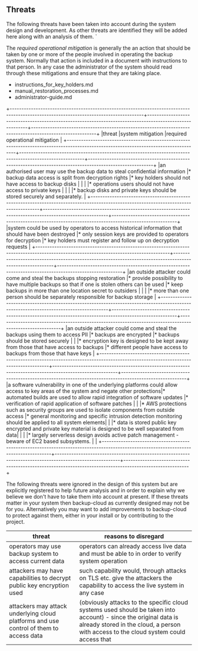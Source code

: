 ## Threats

The following threats have been taken into account during the system design and development.  As other threats are identified they will be added here along with an analysis of them. `

The _required operational mitigation_ is generally the an action that should be taken by one or more of the people involved in operating the backup system.  Normally that action is included in a document with instructions to that person.  In any case the administrator of the system should read through these mitigations and ensure that they are taking place.  

* instructions_for_key_holders.md
* manual_restoration_processes.md
* administrator-guide.md

+--------------------------------------------------------------------------------------------------------------------------------------+---------------------------------------------------------------------------------------------------------+---------------------------------------------------------------------------------------------------------+
|threat                                                                                                                                |system mitigation                                                                                        |required operational mitigation                                                                          |
+--------------------------------------------------------------------------------------------------------------------------------------+---------------------------------------------------------------------------------------------------------+---------------------------------------------------------------------------------------------------------+
|an authorised user may use the backup data to steal confidential information                                                          |* backup data access is split from decryption rights                                                     |* key holders should not have access to backup disks                                                   |
|                                                                                                                                      |                                                                                                         |* operations users should not have access to private keys                                                |
|                                                                                                                                      |                                                                                                         |* backup disks and private keys should be stored securely and separately.                                |
+--------------------------------------------------------------------------------------------------------------------------------------+---------------------------------------------------------------------------------------------------------+---------------------------------------------------------------------------------------------------------+
|system could be used by operators to access historical information that should have been destroyed                                    |* only session keys are provided to operators for decryption                                             |* key holders must register and follow up on decryption requests                                       |
+--------------------------------------------------------------------------------------------------------------------------------------+---------------------------------------------------------------------------------------------------------+---------------------------------------------------------------------------------------------------------+
|an outside attacker could come and steal the backups stopping restoration                                                             |* provide possibility to have multiple backups so that if one is stolen others can be used               |* keep backups in more than one location secret to outsiders                                             |
|                                                                                                                                      |                                                                                                         |* more than one person should be separately responsible for backup storage                               |
+--------------------------------------------------------------------------------------------------------------------------------------+---------------------------------------------------------------------------------------------------------+---------------------------------------------------------------------------------------------------------+
|an outside attacker could come and steal the backups using them to access PII                                                         |* backups are encrypted                                                                                  |* backups should be stored securely                                                                      |
|                                                                                                                                      |* encryption key is designed to be kept away from those that have access to backups                      |* different people have access to backups from those that have keys                                      |
+--------------------------------------------------------------------------------------------------------------------------------------+---------------------------------------------------------------------------------------------------------+---------------------------------------------------------------------------------------------------------+
|a software vulnerability in one of the underlying platforms could allow access to key areas of the system and negate other protections|* automated builds are used to allow rapid integration of software updates                               |* verification of rapid application of software patches                                                  |
|                                                                                                                                      |* AWS protections such as security groups are used to isolate components from outside access             |* general monitoring and specific intrusion detection monitoring should be applied to all system elements|
|                                                                                                                                      |* data is stored public key encrypted and private key material is designed to be well separated from data|                                                                                                         |
|                                                                                                                                      |* largely serverless design avoids active patch management - beware of EC2 based subsystems.             |                                                                                                         |
+--------------------------------------------------------------------------------------------------------------------------------------+---------------------------------------------------------------------------------------------------------+---------------------------------------------------------------------------------------------------------+

The following threats were ignored in the design of this system but are explicitly registered to help future analysis and in order to explain why we believe we don't have to take them into account at present.  If these threats matter in your system then backup-cloud as currently designed may not be for you.  Alternatively you may want to add improvements to backup-cloud to protect against them, either in your install or by contributing to the project.  

| threat                                                                                 | reasons to disregard                                                                                                                                                                                      |
|----------------------------------------------------------------------------------------|-----------------------------------------------------------------------------------------------------------------------------------------------------------------------------------------------------------|
| operators may use backup system to access current data                                 | operators can already access live data and must be able to in order to verify system operation                                                                                                            |
| attackers may have capabilities to decrypt public key encryption used                  | such capability would, through attacks on TLS etc. give the attackers the capability to access the live system in any case                                                                                |
| attackers may attack underlying cloud platforms and use control of them to access data | (obviously attacks to the specific cloud systems used should be taken into account)  - since the original data is already stored in the cloud, a person with access to the cloud system could access that |
